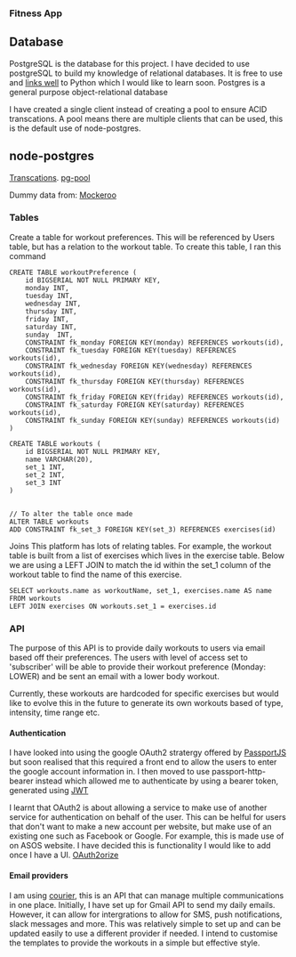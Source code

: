 ### Fitness App

## Database

PostgreSQL is the database for this project. I have decided to use postgreSQL to build my knowledge of relational databases. It is free to use and [links well](https://insights.stackoverflow.com/survey/2020#correlated-technologies) to Python which I would like to learn soon. Postgres is a general purpose object-relational database

I have created a single client instead of creating a pool to ensure ACID transcations. A pool means there are multiple clients that can be used, this is the default use of node-postgres.

## node-postgres

[Transcations](https://node-postgres.com/features/transactions).
[pg-pool](https://www.npmjs.com/package/pg-pool)

Dummy data from: [Mockeroo](https://www.mockaroo.com/)

### Tables

Create a table for workout preferences. This will be referenced by Users table, but has a relation to the workout table. To create this table, I ran this command

```
CREATE TABLE workoutPreference (
	id BIGSERIAL NOT NULL PRIMARY KEY,
	monday INT,
	tuesday INT,
	wednesday INT,
	thursday INT,
	friday INT,
	saturday INT,
	sunday  INT,
	CONSTRAINT fk_monday FOREIGN KEY(monday) REFERENCES workouts(id),
	CONSTRAINT fk_tuesday FOREIGN KEY(tuesday) REFERENCES workouts(id),
	CONSTRAINT fk_wednesday FOREIGN KEY(wednesday) REFERENCES workouts(id),
	CONSTRAINT fk_thursday FOREIGN KEY(thursday) REFERENCES workouts(id),
	CONSTRAINT fk_friday FOREIGN KEY(friday) REFERENCES workouts(id),
	CONSTRAINT fk_saturday FOREIGN KEY(saturday) REFERENCES workouts(id),
	CONSTRAINT fk_sunday FOREIGN KEY(sunday) REFERENCES workouts(id)
)

CREATE TABLE workouts (
	id BIGSERIAL NOT NULL PRIMARY KEY,
	name VARCHAR(20),
	set_1 INT,
	set_2 INT,
	set_3 INT
)


// To alter the table once made
ALTER TABLE workouts
ADD CONSTRAINT fk_set_3 FOREIGN KEY(set_3) REFERENCES exercises(id)

```

Joins
This platform has lots of relating tables. For example, the workout table is built from a list of exercises which lives in the exercise table. Below we are using a LEFT JOIN to match the id within the set_1 column of the workout table to find the name of this exercise.

```
SELECT workouts.name as workoutName, set_1, exercises.name AS name FROM workouts
LEFT JOIN exercises ON workouts.set_1 = exercises.id
```

### API

The purpose of this API is to provide daily workouts to users via email based off their preferences. The users with level of access set to 'subscriber' will be able to provide their workout preference (Monday: LOWER) and be sent an email with a lower body workout.

Currently, these workouts are hardcoded for specific exercises but would like to evolve this in the future to generate its own workouts based of type, intensity, time range etc.

#### Authentication

I have looked into using the google OAuth2 stratergy offered by [PassportJS](https://www.passportjs.org/) but soon realised that this required a front end to allow the users to enter the google account information in. I then moved to use passport-http-bearer instead which allowed me to authenticate by using a bearer token, generated using [JWT](https://www.npmjs.com/package/jsonwebtoken)

I learnt that OAuth2 is about allowing a service to make use of another service for authentication on behalf of the user. This can be helful for users that don't want to make a new account per website, but make use of an existing one such as Facebook or Google. For example, this is made use of on ASOS website. I have decided this is functionality I would like to add once I have a UI. [OAuth2orize](https://github.com/jaredhanson/oauth2orize)

#### Email providers

I am using [courier](https://www.courier.com/), this is an API that can manage multiple communications in one place. Initially, I have set up for Gmail API to send my daily emails. However, it can allow for intergrations to allow for SMS, push notifications, slack messages and more. This was relatively simple to set up and can be updated easily to use a different provider if needed. I intend to customise the templates to provide the workouts in a simple but effective style.
